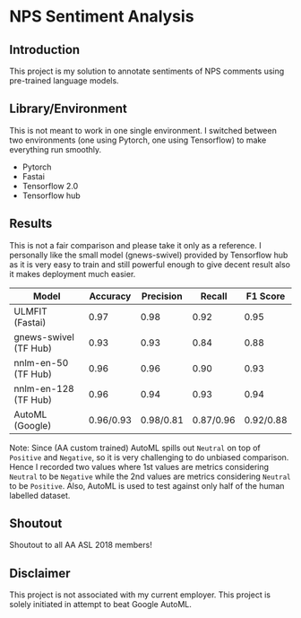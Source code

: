 # NPS Sentiment Analysis

## Introduction
This project is my solution to annotate sentiments of NPS comments using pre-trained language models.

## Library/Environment
This is not meant to work in one single environment. I switched between two environments (one using Pytorch, one using Tensorflow) to make everything run smoothly.
- Pytorch
- Fastai
- Tensorflow 2.0
- Tensorflow hub

## Results
This is not a fair comparison and please take it only as a reference. I personally like the small model (gnews-swivel) provided by Tensorflow hub as it is very easy to train and still powerful enough to give decent result also it makes deployment much easier.

| Model | Accuracy | Precision | Recall | F1 Score |
| ----- | ----- | ----- | ----- | -----|
| ULMFIT (Fastai) | 0.97 | 0.98 | 0.92 | 0.95 |
| gnews-swivel (TF Hub) | 0.93 | 0.93 | 0.84 | 0.88 |
| nnlm-en-50 (TF Hub) | 0.96 | 0.96 | 0.90 | 0.93 |
| nnlm-en-128 (TF Hub) | 0.96 | 0.94 | 0.93 | 0.94 |
| AutoML (Google) | 0.96/0.93 | 0.98/0.81 | 0.87/0.96 | 0.92/0.88 |

Note: Since (AA custom trained) AutoML spills out `Neutral` on top of `Positive` and `Negative`, so it is very challenging to do unbiased comparison. Hence I recorded two values where 1st values are metrics considering `Neutral` to be `Negative` while the 2nd values are metrics considering `Neutral` to be `Positive`. Also, AutoML is used to test against only half of the human labelled dataset.

## Shoutout
Shoutout to all AA ASL 2018 members!

## Disclaimer
This project is not associated with my current employer. This project is solely initiated in attempt to beat Google AutoML.
